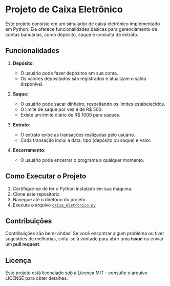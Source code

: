 # Projeto de Caixa Eletrônico

Este projeto consiste em um simulador de caixa eletrônico implementado em Python. Ele oferece funcionalidades básicas para gerenciamento de contas bancárias, como depósito, saque e consulta de extrato.

## Funcionalidades

1. **Depósito**:
   - O usuário pode fazer depósitos em sua conta.
   - Os valores depositados são registrados e atualizam o saldo disponível.

2. **Saque**:
   - O usuário pode sacar dinheiro, respeitando os limites estabelecidos.
   - O limite de saque por vez é de R$ 500.
   - Existe um limite diário de R$ 1000 para saques.

3. **Extrato**:
   - O extrato exibe as transações realizadas pelo usuário.
   - Cada transação inclui a data, tipo (depósito ou saque) e valor.

4. **Encerramento**:
   - O usuário pode encerrar o programa a qualquer momento.

## Como Executar o Projeto

1. Certifique-se de ter o Python instalado em sua máquina.
2. Clone este repositório.
3. Navegue até o diretório do projeto.
4. Execute o arquivo [`caixa_eletronico.py`](https://github.com/malakpentest/desafio-DIO-bank/blob/main/caixa_eletronico.py)

## Contribuições

Contribuições são bem-vindas! Se você encontrar algum problema ou tiver sugestões de melhorias, sinta-se à vontade para abrir uma **issue** ou enviar um **pull request**.

## Licença

Este projeto está licenciado sob a Licença MIT - consulte o arquivo LICENSE para obter detalhes.
